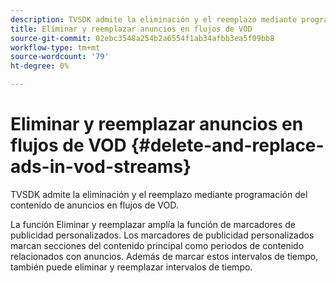 ```yaml
---
description: TVSDK admite la eliminación y el reemplazo mediante programación del contenido de anuncios en flujos de VOD.
title: Eliminar y reemplazar anuncios en flujos de VOD
source-git-commit: 02ebc3548a254b2a6554f1ab34afbb3ea5f09bb8
workflow-type: tm+mt
source-wordcount: '79'
ht-degree: 0%

---
```


# Eliminar y reemplazar anuncios en flujos de VOD {#delete-and-replace-ads-in-vod-streams}

TVSDK admite la eliminación y el reemplazo mediante programación del contenido de anuncios en flujos de VOD.

La función Eliminar y reemplazar amplía la función de marcadores de publicidad personalizados. Los marcadores de publicidad personalizados marcan secciones del contenido principal como periodos de contenido relacionados con anuncios. Además de marcar estos intervalos de tiempo, también puede eliminar y reemplazar intervalos de tiempo.

